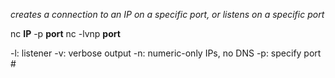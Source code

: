 *creates a connection to an IP on a specific port, or listens on a specific port*

nc **IP** -p **port**
nc -lvnp **port**

-l: listener
-v: verbose output
-n: numeric-only IPs, no DNS
-p: specify port #